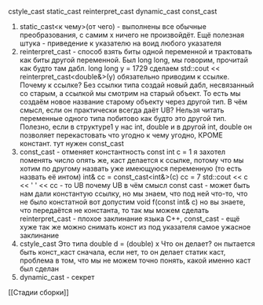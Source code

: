 сstyle_cast
static_cast
reinterpret_cast
dynamic_cast
const_cast
1) static_cast<к чему>(от чего) - выполнены все обычные преобразования, с самим x ничего не произвойдёт. Ещё полезная штука - приведение к указателю на воид любого указателя
2) reinterpret_cast - способ взять биты одной переменной и трактовать как биты другой переменной. Был long long, мы говорим, прочитай как будто там дабл. long long y = 1729
сделаем std::cout << reinterpret_cast<double&>(y)
обязательно приводим к ссылке. Почему к ссылке? Без ссылки типа создай новый дабл, несвязанный cо старым, а ссылкой мы смотрим на старый объект. То есть мы создаём новое название старому объекту через другой тип. В чём смысл, если он практически всегда даёт UB?
Нельзя читать переменные одного типа побитово как будто это другой тип.
Полезно, если в структуре1 у нас int, double и в другой int, double
он позволяет перекастовать что угодно к чему угодно, КРОМЕ констант. тут нужен const_cast
3) const_cast - отменяет константность 
const int c = 1
я захотел поменять число
опять же, каст делается к ссылке, потому что мы хотим по другому назвать уже имеющуюся переменную (то есть назвать её интом)
int& cc = const_cast<int&>(c)
cc = 7
std::cout << c << ' ' << cc - то UB
почему UB
в чём смысл const cast - может быть нам дали константую ссылку, но мы знаем, что под ней что-то, что не было констатной
вот допустим
void f(const int& c)
но вы знаете, что передаётся не константа, то так мы можем сделать
reinterpret_cast - плохое заклинание языка C++, const_cast - ещё хуже
так же можно снимать конст из под указателя
самое ужасное заклинание
4) cstyle_cast
Это типа double d = (double) x
Что он делает? он пытается быть конст_каст сначала, если нет, то он делает статик каст, проблема в том, что мы не можем точно понять, какой именно каст был сделан
5) dynamic_cast - секрет

[[Стадии сборки]]
